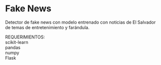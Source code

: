 # Fake News
Detector de fake news con modelo entrenado con noticias de El Salvador de temas de entretenimiento y farándula.

REQUERIMIENTOS:
<br>scikit-learn
<br>pandas
<br>numpy
<br>Flask
